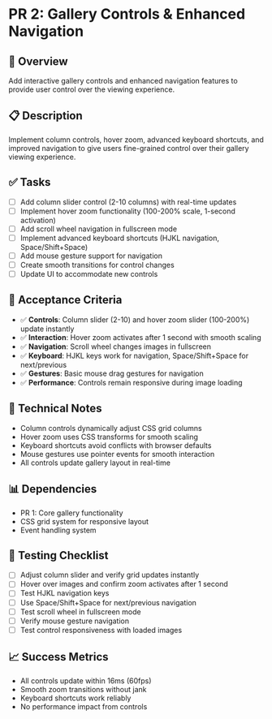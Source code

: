 # PR 2: Gallery Controls & Enhanced Navigation

## 🎯 **Overview**
Add interactive gallery controls and enhanced navigation features to provide user control over the viewing experience.

## 📋 **Description**
Implement column controls, hover zoom, advanced keyboard shortcuts, and improved navigation to give users fine-grained control over their gallery viewing experience.

## ✅ **Tasks**
- [ ] Add column slider control (2-10 columns) with real-time updates
- [ ] Implement hover zoom functionality (100-200% scale, 1-second activation)
- [ ] Add scroll wheel navigation in fullscreen mode
- [ ] Implement advanced keyboard shortcuts (HJKL navigation, Space/Shift+Space)
- [ ] Add mouse gesture support for navigation
- [ ] Create smooth transitions for control changes
- [ ] Update UI to accommodate new controls

## 🧪 **Acceptance Criteria**
- ✅ **Controls**: Column slider (2-10) and hover zoom slider (100-200%) update instantly
- ✅ **Interaction**: Hover zoom activates after 1 second with smooth scaling
- ✅ **Navigation**: Scroll wheel changes images in fullscreen
- ✅ **Keyboard**: HJKL keys work for navigation, Space/Shift+Space for next/previous
- ✅ **Gestures**: Basic mouse drag gestures for navigation
- ✅ **Performance**: Controls remain responsive during image loading

## 🔧 **Technical Notes**
- Column controls dynamically adjust CSS grid columns
- Hover zoom uses CSS transforms for smooth scaling
- Keyboard shortcuts avoid conflicts with browser defaults
- Mouse gestures use pointer events for smooth interaction
- All controls update gallery layout in real-time

## 📊 **Dependencies**
- PR 1: Core gallery functionality
- CSS grid system for responsive layout
- Event handling system

## 🧪 **Testing Checklist**
- [ ] Adjust column slider and verify grid updates instantly
- [ ] Hover over images and confirm zoom activates after 1 second
- [ ] Test HJKL navigation keys
- [ ] Use Space/Shift+Space for next/previous navigation
- [ ] Test scroll wheel in fullscreen mode
- [ ] Verify mouse gesture navigation
- [ ] Test control responsiveness with loaded images

## 📈 **Success Metrics**
- All controls update within 16ms (60fps)
- Smooth zoom transitions without jank
- Keyboard shortcuts work reliably
- No performance impact from controls
